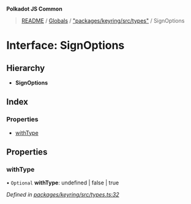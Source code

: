 **Polkadot JS Common**

> [README](../README.md) / [Globals](../globals.md) / ["packages/keyring/src/types"](../modules/_packages_keyring_src_types_.md) / SignOptions

# Interface: SignOptions

## Hierarchy

* **SignOptions**

## Index

### Properties

* [withType](_packages_keyring_src_types_.signoptions.md#withtype)

## Properties

### withType

• `Optional` **withType**: undefined \| false \| true

*Defined in [packages/keyring/src/types.ts:32](https://github.com/polkadot-js/common/blob/ce964d2f/packages/keyring/src/types.ts#L32)*

